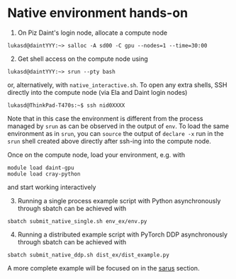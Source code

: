 # Native environment hands-on

1. On Piz Daint's login node, allocate a compute node

```
lukasd@daintYYY:~> salloc -A sd00 -C gpu --nodes=1 --time=30:00
```

2. Get shell access on the compute node using

```
lukasd@daintYYY:~> srun --pty bash
```

or, alternatively, with `native_interactive.sh`. To open any extra shells, SSH directly into the compute node (via Ela and Daint login nodes)

```
lukasd@ThinkPad-T470s:~$ ssh nid0XXXX
```

Note that in this case the environment is different from the process managed by `srun` as can be observed in the output of `env`. To load the same environment as in `srun`, you can `source` the output of `declare -x` run in the `srun` shell created above directly after ssh-ing into the compute node.

Once on the compute node, load your environment, e.g. with 

```
module load daint-gpu
module load cray-python
```

and start working interactively

3. Running a single process example script with Python asynchronously through sbatch can be achieved with

```
sbatch submit_native_single.sh env_ex/env.py
```

4. Running a distributed example script with PyTorch DDP asynchronously through sbatch can be achieved with

```
sbatch submit_native_ddp.sh dist_ex/dist_example.py
```

A more complete example will be focused on in the [sarus](../sarus/Readme.md) section.